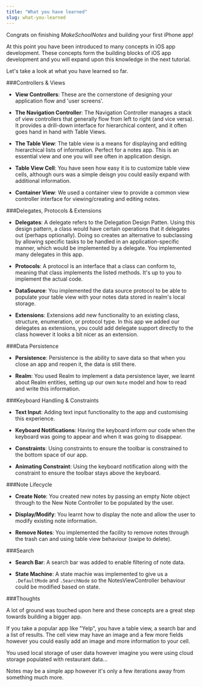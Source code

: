 ```yaml
---
title: "What you have learned"
slug: what-you-learned
---
```


Congrats on finishing *MakeSchoolNotes* and building your first iPhone app!

At this point you have been introduced to many concepts in iOS app development. These concepts form the building blocks of iOS app development and you will expand upon this knowledge in the next tutorial.

Let's take a look at what you have learned so far.

###Controllers & Views

* **View Controllers**: These are the cornerstone of designing your application flow and 'user screens'.

* **The Navigation Controller**: The Navigation Controller manages a stack of view controllers that generally flow from left to right (and vice versa). It provides a drill-down interface for hierarchical content, and it often goes hand in hand with Table Views.

* **The Table View**: The table view is a means for displaying and editing hierarchical lists of information. Perfect for a notes app. This is an essential view and one you will see often in application design.

* **Table View Cell**: You have seen how easy it is to customize table view cells, although ours was a simple deisgn you could easily expand with additional information.

* **Container View**: We used a container view to provide a common view controller interface for viewing/creating and editing notes.

###Delegates, Protocols & Extensions

* **Delegates**: A delegate refers to the Delegation Design Patten. Using this design pattern, a class would have certain operations that it delegates out (perhaps optionally). Doing so creates an alternative to subclassing by allowing specific tasks to be handled in an application-specific manner, which would be implemented by a delegate.  You implemented many delegates in this app.

* **Protocols**: A protocol is an interface that a class can conform to, meaning that class implements the listed methods. It's up to you to implement the actual code.

* **DataSource**: You implemented the data source protocol to be able to populate your table view with your notes data stored in realm's local storage.

* **Extensions**: Extensions add new functionality to an existing class, structure, enumeration, or protocol type. In this app we added our delegates as extensions, you could add delegate support directly to the class however it looks a bit nicer as an extension. 

###Data Persistence

* **Persistence**: Persistence is the ability to save data so that when you close an app and reopen it, the data is still there.

* **Realm**: You used Realm to implement a data persistence layer, we learnt about Realm entities, setting up our own `Note` model and how to read and write this information.

###Keyboard Handling & Constraints

* **Text Input**: Adding text input functionality to the app and customising this experience.

* **Keyboard Notifications**: Having the keyboard inform our code when the keyboard was going to appear and when it was going to disappear.

* **Constraints**: Using constraints to ensure the toolbar is constrained to the bottom space of our app.

* **Animating Constraint**: Using the keyboard notification along with the constraint to ensure the toolbar stays above the keyboard.

###Note Lifecycle

* **Create Note**: You created new notes by passing an empty Note object through to the New Note Controller to be populated by the user.

* **Display/Modify**: You learnt how to display the note and allow the user to modify existing note information.

* **Remove Notes**: You implemented the facility to remove notes through the trash can and using table view behaviour (swipe to delete).

###Search

* **Search Bar**: A search bar was added to enable filtering of note data.

* **State Machine**: A state machie was implemented to give us a `.DefaultMode` and `.SearchNode` so the NotesViewController behaviour could be modified based on state.

###Thoughts

A lot of ground was touched upon here and these concepts are a great step towards building a bigger app.

If you take a popular app like "Yelp", you have a table view, a search bar and a list of results. 
The cell view may have an image and a few more fields however you could easily add an image and more information to your cell.

You used local storage of user data however imagine you were using cloud storage populated with restaurant data...

Notes may be a simple app however it's only a few iterations away from something much more.